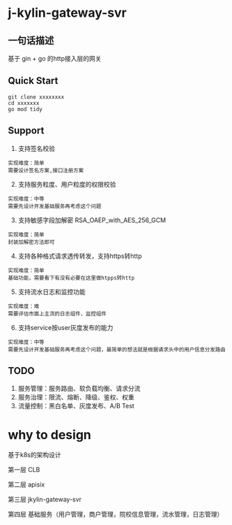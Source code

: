 # j-kylin-gateway-svr 

## 一句话描述
基于 gin + go 的http接入层的网关

## Quick Start
```
git clone xxxxxxxx
cd xxxxxxx
go mod tidy
```

## Support
1. 支持签名校验
```mermaid
实现难度：简单
需要设计签名方案,接口注册方案
```
2. 支持服务粒度、用户粒度的权限校验
```mermaid
实现难度：中等
需要先设计开发基础服务再考虑这个问题
```
3. 支持敏感字段加解密 RSA_OAEP_with_AES_256_GCM
```mermaid
实现难度：简单
封装加解密方法即可
```
4. 支持各种格式请求透传转发，支持https转http
```mermaid
实现难度：简单
基础功能，需要看下有没有必要在这里做htpps转http
```
5. 支持流水日志和监控功能
```mermaid
实现难度：难
需要评估市面上主流的日志组件，监控组件
```
6. 支持service按user灰度发布的能力
```mermaid
实现难度：中等
需要先设计开发基础服务再考虑这个问题，最简单的想法就是根据请求头中的用户信息分发路由
```

## TODO
1. 服务管理：服务路由、软负载均衡、请求分流
2. 服务治理：限流、熔断、降级、鉴权、权重
3. 流量控制：黑白名单、灰度发布、A/B Test

# why to design
基于k8s的架构设计

第一层 CLB

第二层 apisix

第三层 jkylin-gateway-svr

第四层 基础服务（用户管理，商户管理，院校信息管理，流水管理，日志管理）

